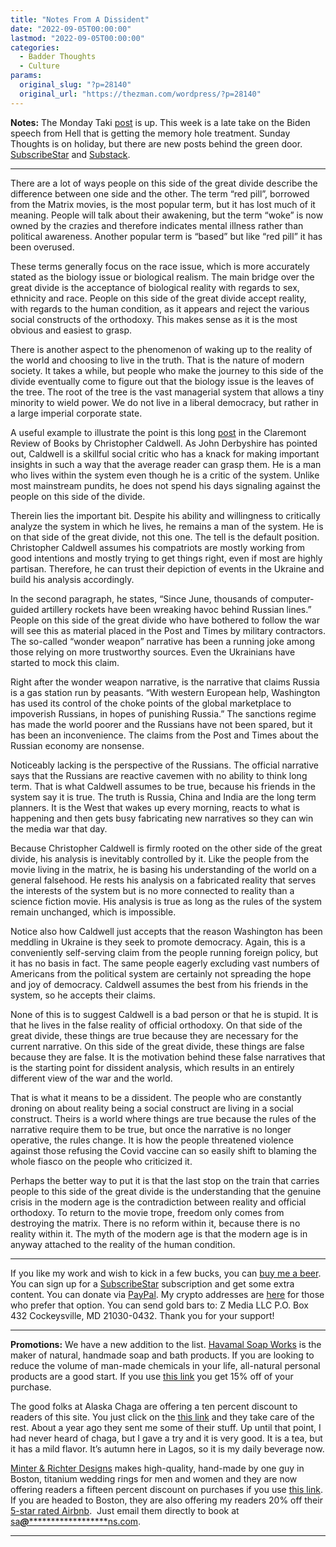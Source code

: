```yaml
---
title: "Notes From A Dissident"
date: "2022-09-05T00:00:00"
lastmod: "2022-09-05T00:00:00"
categories:
  - Badder Thoughts
  - Culture
params:
  original_slug: "?p=28140"
  original_url: "https://thezman.com/wordpress/?p=28140"
---
```


**Notes:** The Monday Taki
<a href="https://www.takimag.com/article/biden-declares-war/"
rel="noopener" target="_blank">post</a> is up. This week is a late take
on the Biden speech from Hell that is getting the memory hole treatment.
Sunday Thoughts is on holiday, but there are new posts behind the green
door. <a href="https://www.subscribestar.com/the-z-blog" rel="noopener"
target="_blank">SubscribeStar</a> and
[Substack](https://thedissident.substack.com/).

------------------------------------------------------------------------

There are a lot of ways people on this side of the great divide describe
the difference between one side and the other. The term “red pill”,
borrowed from the Matrix movies, is the most popular term, but it has
lost much of it meaning. People will talk about their awakening, but the
term “woke” is now owned by the crazies and therefore indicates mental
illness rather than political awareness. Another popular term is “based”
but like “red pill” it has been overused.

These terms generally focus on the race issue, which is more accurately
stated as the biology issue or biological realism. The main bridge over
the great divide is the acceptance of biological reality with regards to
sex, ethnicity and race. People on this side of the great divide accept
reality, with regards to the human condition, as it appears and reject
the various social constructs of the orthodoxy. This makes sense as it
is the most obvious and easiest to grasp.

There is another aspect to the phenomenon of waking up to the reality of
the world and choosing to live in the truth. That is the nature of
modern society. It takes a while, but people who make the journey to
this side of the divide eventually come to figure out that the biology
issue is the leaves of the tree. The root of the tree is the vast
managerial system that allows a tiny minority to wield power. We do not
live in a liberal democracy, but rather in a large imperial corporate
state.

A useful example to illustrate the point is this long
<a href="https://claremontreviewofbooks.com/why-are-we-in-ukraine/"
rel="noopener" target="_blank">post</a> in the Claremont Review of Books
by Christopher Caldwell. As John Derbyshire has pointed out, Caldwell is
a skillful social critic who has a knack for making important insights
in such a way that the average reader can grasp them. He is a man who
lives within the system even though he is a critic of the system. Unlike
most mainstream pundits, he does not spend his days signaling against
the people on this side of the divide.

Therein lies the important bit. Despite his ability and willingness to
critically analyze the system in which he lives, he remains a man of the
system. He is on that side of the great divide, not this one. The tell
is the default position. Christopher Caldwell assumes his compatriots
are mostly working from good intentions and mostly trying to get things
right, even if most are highly partisan. Therefore, he can trust their
depiction of events in the Ukraine and build his analysis accordingly.

In the second paragraph, he states, “Since June, thousands of
computer-guided artillery rockets have been wreaking havoc behind
Russian lines.” People on this side of the great divide who have
bothered to follow the war will see this as material placed in the Post
and Times by military contractors. The so-called “wonder weapon”
narrative has been a running joke among those relying on more
trustworthy sources. Even the Ukrainians have started to mock this
claim.

Right after the wonder weapon narrative, is the narrative that claims
Russia is a gas station run by peasants. “With western European help,
Washington has used its control of the choke points of the global
marketplace to impoverish Russians, in hopes of punishing Russia.” The
sanctions regime has made the world poorer and the Russians have not
been spared, but it has been an inconvenience. The claims from the Post
and Times about the Russian economy are nonsense.

Noticeably lacking is the perspective of the Russians. The official
narrative says that the Russians are reactive cavemen with no ability to
think long term. That is what Caldwell assumes to be true, because his
friends in the system say it is true. The truth is Russia, China and
India are the long term planners. It is the West that wakes up every
morning, reacts to what is happening and then gets busy fabricating new
narratives so they can win the media war that day.

Because Christopher Caldwell is firmly rooted on the other side of the
great divide, his analysis is inevitably controlled by it. Like the
people from the movie living in the matrix, he is basing his
understanding of the world on a general falsehood. He rests his analysis
on a fabricated reality that serves the interests of the system but is
no more connected to reality than a science fiction movie. His analysis
is true as long as the rules of the system remain unchanged, which is
impossible.

Notice also how Caldwell just accepts that the reason Washington has
been meddling in Ukraine is they seek to promote democracy. Again, this
is a conveniently self-serving claim from the people running foreign
policy, but it has no basis in fact. The same people eagerly excluding
vast numbers of Americans from the political system are certainly not
spreading the hope and joy of democracy. Caldwell assumes the best from
his friends in the system, so he accepts their claims.

None of this is to suggest Caldwell is a bad person or that he is
stupid. It is that he lives in the false reality of official orthodoxy.
On that side of the great divide, these things are true because they are
necessary for the current narrative. On this side of the great divide,
these things are false because they are false. It is the motivation
behind these false narratives that is the starting point for dissident
analysis, which results in an entirely different view of the war and the
world.

That is what it means to be a dissident. The people who are constantly
droning on about reality being a social construct are living in a social
construct. Theirs is a world where things are true because the rules of
the narrative require them to be true, but once the narrative is no
longer operative, the rules change. It is how the people threatened
violence against those refusing the Covid vaccine can so easily shift to
blaming the whole fiasco on the people who criticized it.

Perhaps the better way to put it is that the last stop on the train that
carries people to this side of the great divide is the understanding
that the genuine crisis in the modern age is the contradiction between
reality and official orthodoxy. To return to the movie trope, freedom
only comes from destroying the matrix. There is no reform within it,
because there is no reality within it. The myth of the modern age is
that the modern age is in anyway attached to the reality of the human
condition.

------------------------------------------------------------------------

If you like my work and wish to kick in a few bucks, you can
<a href="https://www.buymeacoffee.com/mujolulu" rel="noopener"
target="_blank">buy me a beer</a>. You can sign up for a
<a href="https://www.subscribestar.com/the-z-blog" rel="noopener"
target="_blank">SubscribeStar</a> subscription and get some extra
content. You can donate via <a
href="https://www.paypal.com/donate/?cmd=_s-xclick&amp;hosted_button_id=UDAS2Q8JYA6CN&amp;source=url"
rel="noopener" target="_blank">PayPal</a>. My crypto addresses are
<a href="https://thezman.com/wordpress/?page_id=22713" rel="noopener"
target="_blank">here</a> for those who prefer that option. You can send
gold bars to: Z Media LLC P.O. Box 432 Cockeysville, MD 21030-0432.
Thank you for your support!

------------------------------------------------------------------------

**Promotions:** We have a new addition to the list.
<a href="https://havamalsoapworks.com/" rel="noopener"
target="_blank">Havamal Soap Works</a> is the maker of natural, handmade
soap and bath products. If you are looking to reduce the volume of
man-made chemicals in your life, all-natural personal products are a
good start. If you use
<a href="https://havamalsoapworks.com/discount/ZMAN" rel="noopener"
target="_blank">this link</a> you get 15% off of your purchase.

The good folks at Alaska Chaga are offering a ten percent discount to
readers of this site. You just click on the
<a href="https://alaskachaga.us/discount/ZMAN" rel="noopener noreferrer"
target="_blank">this link</a> and they take care of the rest. About a
year ago they sent me some of their stuff. Up until that point, I had
never heard of chaga, but I gave a try and it is very good. It is a tea,
but it has a mild flavor. It’s autumn here in Lagos, so it is my daily
beverage now.

<a href="https://www.minterandrichterdesigns.com/"
rel="noreferrer nofollow noopener" target="_blank">Minter &amp; Richter
Designs</a> makes high-quality, hand-made by one guy in Boston, titanium
wedding rings for men and women and they are now offering readers a
fifteen percent discount on purchases if you use
<a href="https://www.minterandrichterdesigns.com/discount/ZMAN"
rel="noreferrer nofollow noopener" target="_blank">this link</a>.
<span class="highlight"><span class="colour"><span class="font"><span class="size">If
you are headed to Boston, they are also offering my readers 20% off
their <a
href="https://www.airbnb.com/users/7988017/listings?user_id=7988017&amp;s=3"
rel="noopener noreferrer" target="_blank">5-star rated Airbnb</a>.  Just
email them directly to book at
<a href="mailto:sa***@*********************ns.com"
data-original-string="rcA3ikbp3X20uvsF9G81MA==cb7a3lipkAnQfPXxxQuEi4XPs99xaaUpcPNU6pSUFQglGEFZpXufrEYi5SGG6ebP2Sm"><span
class="apbct-email-encoder"
data-original-string="ugf9NLlJlVSk3e8mML3DsA==cb7reB1toA6P5wERTuDL8g8ShEyruu+fcoaCRGKj5d45L1Iwe/5v49PpOgeFcYs1HSp"
title="This contact has been encoded by Anti-Spam by CleanTalk. Click to decode. To finish the decoding make sure that JavaScript is enabled in your browser.">sa<span
class="apbct-blur">***</span>@<span
class="apbct-blur">*********************</span>ns.com</span></a>.</span></span></span></span>

------------------------------------------------------------------------
